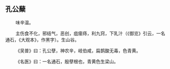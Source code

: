 ## 孔公蘖
<p>&emsp;&emsp;
味辛温。
</p>
<p>&emsp;&emsp;
主伤食不化，邪结气，恶创，疽瘘痔，利九窍，下乳汁（《御览》引云，一名通石，《大观本》，作黑字）。生山谷。
</p>
<p>&emsp;&emsp;
《吴普》曰：孔公孽，神农辛，岐伯咸，扁鹊酸无毒，色青黄。
</p>
<p>&emsp;&emsp;
《名医》曰：一名通石，殷孽根也，青黄色生梁山。
</p>

